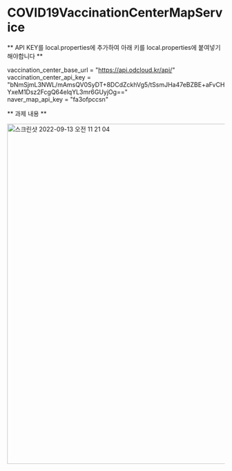 # COVID19VaccinationCenterMapService


** API KEY를 local.properties에 추가하여 아래 키를 local.properties에 붙여넣기해야합니다 **

vaccination_center_base_url = "https://api.odcloud.kr/api/" <br>
vaccination_center_api_key = "bNmSjmL3NWL/mAmsQV0SyDT+8DCdZckhVg5/tSsmJHa47eBZBE+aFvCHYxeM1Dsz2FcgQ64elqYL3mr6GUyjOg=="<br>
naver_map_api_key = "fa3ofpccsn"<br>


** 과제 내용 **

<img width="787" alt="스크린샷 2022-09-13 오전 11 21 04" src="https://user-images.githubusercontent.com/80373743/189793160-90ef925b-1bcd-4993-9f9d-f7be24d306e1.png">
